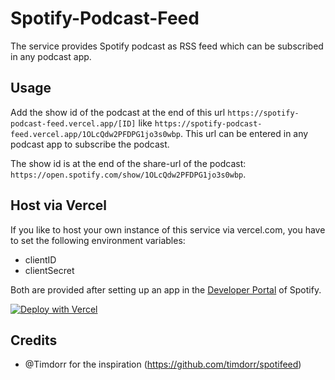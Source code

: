 # Spotify-Podcast-Feed

The service provides Spotify podcast as RSS feed which can be subscribed in any podcast app.

## Usage

Add the show id of the podcast at the end of this url `https://spotify-podcast-feed.vercel.app/[ID]` like `https://spotify-podcast-feed.vercel.app/1OLcQdw2PFDPG1jo3s0wbp`. This url can be entered in any podcast app to subscribe the podcast.

The show id is at the end of the share-url of the podcast: `https://open.spotify.com/show/1OLcQdw2PFDPG1jo3s0wbp`.

## Host via Vercel
If you like to host your own instance of this service via vercel.com, you have to set the following environment variables:

* clientID
* clientSecret

Both are provided after setting up an app in the [Developer Portal](http://developer.spotify.com) of Spotify.

[![Deploy with Vercel](https://vercel.com/button)](https://vercel.com/new/git/external?repository-url=https%3A%2F%2Fgithub.com%2FThisIsBenny%2FSpotify-Podcast-Feed)

## Credits
* @Timdorr for the inspiration (https://github.com/timdorr/spotifeed)
